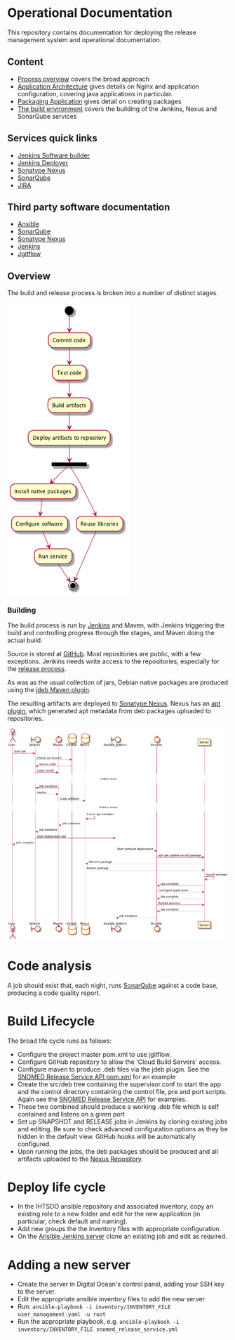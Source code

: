 # Operational Documentation

This repository contains documentation for deploying the release management system and operational documentation.

## Content

* [Process overview](process_overview.md) covers the broad approach
* [Application Architecture](application_architecture.md) gives details on Nginx and application configuration, covering java applications in particular.
* [Packaging Application](packaging_applications.md) gives detail on creating packages
* [The build environment](build_environment.md) covers the building of the Jenkins, Nexus and SonarQube services

## Services quick links

* [Jenkins Software builder](http://jenkins.ihtsdotools.org)
* [Jenkins Deployer](http://ansible.ihtsdotools.org)
* [Sonatype Nexus](https://maven.ihtsdotools.org)
* [SonarQube](https://sonarqube.ihtsdotools.org)
* [JIRA](https://jira.ihtsdotools.org)

## Third party software documentation

* [Ansible](http://docs.ansible.com)
* [SonarQube](http://www.sonarqube.org/documentation)
* [Sonatype Nexus](http://books.sonatype.com/nexus-book/reference/index.html)
* [Jenkins](https://wiki.jenkins-ci.org/display/JENKINS/Use+Jenkins)
* [Jgitflow](https://bitbucket.org/atlassian/jgit-flow/wiki/Home)

## Overview

The build and release process is broken into a number of distinct stages.


![Release stages](release_stages.png)

### Building

The build process is run by [Jenkins](http://build.ihtsdotools.org) and Maven, with Jenkins triggering the build and controlling progress through the stages, and Maven doing the actual build.

Source is stored at [GitHub](http://github.com/IHTSDO). Most repositories are public, with a few exceptions. Jenkins needs write access to the repositories, especially for the [release process](#releaseprocess).

As was as the usual collection of jars, Debian native packages are produced using the [jdeb Maven plugin](https://github.com/tcurdt/jdeb).


The resulting artifacts are deployed to [Sonatype Nexus](https://maven.ihtsdo.org). Nexus has an [apt plugin](https://github.com/inventage/nexus-apt-plugin), which generated apt metadata from deb packages uploaded to repositories.

![Packaging sequence](packaging_sequence.png)

# Code analysis

A job should exist that, each night, runs [SonarQube](https://sonar.ihtsdotools.org) against a code base, producing a code quality report.

# Build Lifecycle

The broad life cycle runs as follows:

* Configure the project master pom.xml to use jgitflow.
* Configure GitHub repository to allow the 'Cloud Build Servers' access.
* Configure maven to produce .deb files via the jdeb plugin. See the [SNOMED Release Service API pom.xml](https://github.com/IHTSDO/snomed-release-service/blob/master/api/pom.xml#L153) for an example
* Create the src/deb tree containing the supervisor.conf to start the app and the control directory containing the control file, pre and port scripts. Again see the [SNOMED Release Service API](https://github.com/IHTSDO/snomed-release-service/tree/master/api/src/deb) for examples.
* These two combined should produce a working .deb file which is self contained and listens on a given port
* Set up SNAPSHOT and RELEASE jobs in Jenkins by cloning existing jobs and editing. Be sure to check advanced configuration options as they be hidden in the default view. GitHub hooks will be automatically configured.
* Upon running the jobs, the deb packages should be produced and all artifacts uploaded to the [Nexus Repository](https://nexus.ihtsdotools.org).

# Deploy life cycle

* In the IHTSDO ansible repository and associated inventory, copy an existing role to a new folder and edit for the new application (in particular, check default and naming).
* Add new groups the the inventory files with appropriate configuration.
* On the [Ansible Jenkins server](https://ansible.ihtsdotools.org) clone an existing job and edit as required.

# Adding a new server

* Create the server in Digital Ocean's control panel, adding your SSH key to the server.
* Edit the appropriate ansible inventory files to add the new server
* Run: `ansible-playbook -i inventory/INVENTORY_FILE user_management.yaml -u root`
* Run the appropriate playbook, e.g. `ansible-playbook -i inventory/INVENTORY_FILE snomed_release_service.yml`

